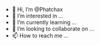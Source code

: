 - 👋 Hi, I’m @Phatchax
- 👀 I’m interested in ...
- 🌱 I’m currently learning ...
- 💞️ I’m looking to collaborate on ...
- 📫 How to reach me ...

<!---
Phatchax/Phatchax is a ✨ special ✨ repository because its `README.md` (this file) appears on your GitHub profile.
You can click the Preview link to take a look at your changes.
--->
